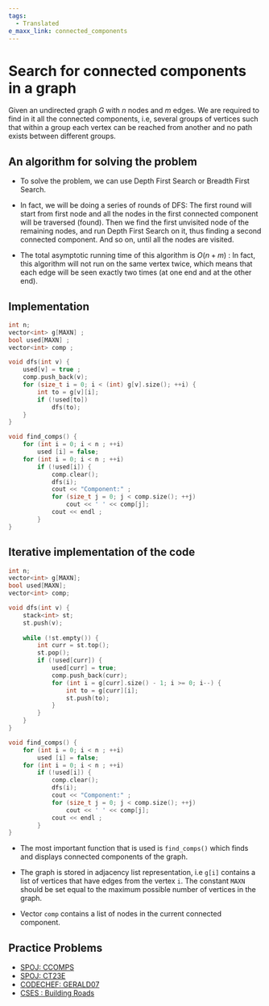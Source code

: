 ```yaml
---
tags:
  - Translated
e_maxx_link: connected_components
---
```


# Search for connected components in a graph

Given an undirected graph $G$ with $n$ nodes and $m$ edges. We are required to find in it all the connected components, i.e, several groups of vertices such that within a group each vertex can be reached from another and no path exists between different groups.

## An algorithm for solving the problem

* To solve the problem, we can use Depth First Search or Breadth First Search.

* In fact, we will be doing a series of rounds of DFS: The first round will start from first node and all the nodes in the first connected component will be traversed (found). Then we find the first unvisited node of the remaining nodes, and run Depth First Search on it, thus finding a second connected component. And so on, until all the nodes are visited.

* The total asymptotic running time of this algorithm is $O(n + m)$ : In fact, this algorithm will not run on the same vertex twice, which means that each edge will be seen exactly two times (at one end and at the other end).

## Implementation

``` cpp
int n;
vector<int> g[MAXN] ;
bool used[MAXN] ;
vector<int> comp ;

void dfs(int v) {
    used[v] = true ;
    comp.push_back(v);
    for (size_t i = 0; i < (int) g[v].size(); ++i) {
        int to = g[v][i];
        if (!used[to])
            dfs(to);
    }
}

void find_comps() {
    for (int i = 0; i < n ; ++i)
        used [i] = false;
    for (int i = 0; i < n ; ++i)
        if (!used[i]) {
            comp.clear();
            dfs(i);
	        cout << "Component:" ;
            for (size_t j = 0; j < comp.size(); ++j)
                cout << ' ' << comp[j];
            cout << endl ;
        }
}
```

## Iterative implementation of the code 
``` cpp
int n;
vector<int> g[MAXN];
bool used[MAXN];
vector<int> comp;

void dfs(int v) {
    stack<int> st;
    st.push(v);
    
    while (!st.empty()) {
        int curr = st.top();
        st.pop();
        if (!used[curr]) {
            used[curr] = true;
            comp.push_back(curr);
            for (int i = g[curr].size() - 1; i >= 0; i--) {
                int to = g[curr][i];
                st.push(to);
            }
        }
    }
}

void find_comps() {
    for (int i = 0; i < n ; ++i)
        used [i] = false;
    for (int i = 0; i < n ; ++i)
        if (!used[i]) {
            comp.clear();
            dfs(i);
            cout << "Component:" ;
            for (size_t j = 0; j < comp.size(); ++j)
                cout << ' ' << comp[j];
            cout << endl ;
        }
}

```



* The most important function that is used is `find_comps()` which finds and displays connected components of the graph.

* The graph is stored in adjacency list representation, i.e `g[i]` contains a list of vertices that have edges from the vertex `i`. The constant `MAXN` should be set equal to the maximum possible number of vertices in the graph.

* Vector `comp` contains a list of nodes in the current connected component.

## Practice Problems
 - [SPOJ: CCOMPS](http://www.spoj.com/problems/CCOMPS/)
 - [SPOJ: CT23E](http://www.spoj.com/problems/CT23E/)
 - [CODECHEF: GERALD07](https://www.codechef.com/MARCH14/problems/GERALD07)
 - [CSES : Building Roads](https://cses.fi/problemset/task/1666)
